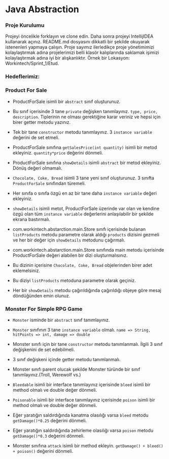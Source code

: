 #  Java Abstraction 

### Proje Kurulumu

Projeyi öncelikle forklayın ve clone edin.
Daha sonra projeyi IntellijIDEA kullanarak açınız. README.md dosyasını dikkatli bir şekilde okuyarak istenenleri yapmaya çalışın.
Proje sayımız ilerledikçe proje yönetimimizi kolaylaştırmak adına projelerimizi belli klasör kalıplarında saklamak işimizi kolaylaştırmak adına iyi bir alışkanlıktır.
Örnek bir Lokasyon: Workintech/Sprint_1/Etud.

### Hedeflerimiz:

### Product For Sale

 * ProductForSale isimli bir ```abstract``` sınıf oluşturunuz.
 * Bu sınıf içerisinde 3 tane ```private``` değişken tanımlayınız. ```type, price, description```. Tiplerinin ne olması gerektiğine karar veriniz ve hepsi için birer getter metodu yazınız.
 * Tek bir tane ```constructor``` metodu tanımlayınız. 3 ```instance variable``` değerini de set etmeli.
 * ProductForSale sınıfına ```getSalesPrice(int quantity)``` isimli bir metod ekleyiniz. ```quantity*price``` değerini dönmeli.
 * ProductForSale sınıfına ```showDetails``` isimli ```abstract``` bir metod ekleyiniz. Dönüş değeri olmamalı.

 * ```Chocolate, Coke, Bread``` isimli 3 tane yeni sınıf oluşturunuz. 3 sınıfta ```ProductForSale``` sınıfından türemeli.
 * Her sınıfa o sınıfa özgü en az bir tane daha ```instance variable``` değeri ekleyiniz.
 * ```showDetails``` isimli metot, ProductForSale üzerinde var olan ve kendine özgü olan tüm ```instance variable``` değerlerini anlaşılabilir bir şekilde ekrana bastırmalı.

 * com.workintech.abstarction.main.Store sınıfı içerisinde bulanan ```listProducts``` metodu parametre olarak aldığı ```products``` dizisini gezmeli ve her bir değer için  ```showDetails``` metodunu çağırmalı.
 * com.workintech.abstarction.main.Store sınıfında main metodu içerisinde ProductForSale değeri alabilen bir dizi oluşturmalısınız. 
 * Bu dizinin içerisine ```Chocolate, Coke, Bread``` objelerinden birer adet eklemelsiniz.
 * Bu diziyi ```listProducts``` metoduna parametre olarak geçiniz.
 * Her bir ```showDetails``` metodu çağırıldığında çağırıldığı objeye göre mesaj döndüğünden emin olunuz.

### Monster For Simple RPG Game

 * ```Monster``` isminde bir ```abstract``` sınıf tanımlayınız.
 * ```Monster``` sınıfının 3 tane ```instance variable``` olmalı. ```name => String, hitPoints => int, damage => double```
 * Monster sınıfı için bir tane ```constructor``` metodu tanımlanmalı. İlgili 3 sınıf değişkenini de set edebilmeli.
 * 3 sınıf değişkeni içinde getter metodu tanımlanmalı.
 * Monster sınıfı parent olucak şekilde  Monster türünde bir sınıf tanımlayınız.(Troll, Werewolf vs.)

 * ```Bleedable``` isimli bir interface tanımlayınız içerisinde ```bleed``` isimli bir method olmalı ve double değer dönmeli.
 * ```Poisonable``` isimli bir interface tanımlayınız içerisinde ```poison``` isimli bir method olmalı ve double değer dönmeli.
 * Eğer yaratığın saldırdığında kanatma olasılığı varsa ```bleed``` metodu ```getDamage()*0.25``` değerini dönmeli.
 * Eğer yaratığın saldırdığında zehirleme olasılığı varsa ```poison``` metodu ```getDamage()*0.3``` değerini dönmeli.
 * Monster sınıfına  ```attack``` isimli bir method ekleyin. ```getDamage() + bleed() + poison()``` değerini dönmeli.

 

